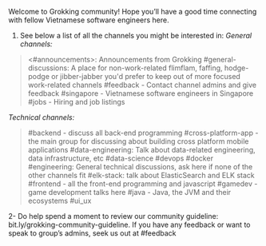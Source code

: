 Welcome to Grokking community! Hope you’ll have a good time connecting with fellow Vietnamese software engineers here.

1. See below a list of all the channels you might be interested in:
*General channels:*
><#announcements>: Announcements from Grokking
>#general-discussions: A place for non-work-related flimflam, faffing, hodge-podge or jibber-jabber you'd prefer to keep out of more focused work-related channels
>#feedback - Contact channel admins and give feedback
>#singapore - Vietnamese software engineers in Singapore
>#jobs - Hiring and job listings

*Technical channels:*
>#backend - discuss all back-end programming
>#cross-platform-app - the main group for discussing about building cross platform mobile applications
>#data-engineering: Talk about data-related engineering, data infrastructure, etc
>#data-science
>#devops
>#docker
>#engineering: General technical discussions, ask here if none of the other channels fit
>#elk-stack: talk about ElasticSearch and ELK stack
>#frontend - all the front-end programming and javascript
>#gamedev - game development talks here
>#java - Java, the JVM and their ecosystems
>#ui_ux


2- Do help spend a moment to review our community guideline: bit.ly/grokking-community-guideline. If you have any feedback or want to speak to group’s admins, seek us out at #feedback
